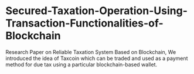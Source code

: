 # Secured-Taxation-Operation-Using-Transaction-Functionalities-of-Blockchain
Research Paper on Reliable Taxation System Based on Blockchain, We introduced the idea of Taxcoin which can be traded and used as a payment
method for due tax using a particular blockchain-based wallet.
